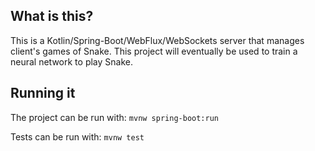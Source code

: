## What is this?
This is a Kotlin/Spring-Boot/WebFlux/WebSockets server that manages client's games of Snake. 
This project will eventually be used to train a neural network to play Snake. 

## Running it
The project can be run with:
```mvnw spring-boot:run```

Tests can be run with:
```mvnw test```
